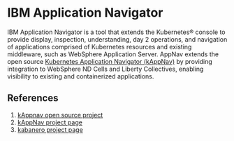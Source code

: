 # IBM Application Navigator

IBM Application Navigator is a tool that extends the Kubernetes® console to provide display, inspection, understanding, day 2 
operations, and navigation of applications comprised of Kubernetes resources and existing middleware, such as WebSphere 
Application Server. AppNav extends the open source [Kubernetes Application Navigator (kAppNav)](https://kappnav.io) by 
providing integration to WebSphere ND Cells and Liberty Collectives, enabling visibility to existing and containerized 
applications.

## References 

1. [kAppnav open source project](https://github.com/kappnav)
2. [kAppNav project page](https://kappnav.io)
3. [kabanero project page](https://kabanero.io/)
